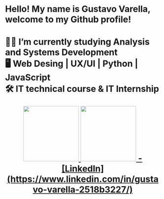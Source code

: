     
  <h1> Hello! My name is Gustavo Varella, welcome to my Github profile! <h1>


🧑‍💻 I’m currently studying Analysis and Systems Development <br>
🖥️ Web Desing | UX/UI | Python | JavaScript <br>
🛠️ IT technical course & IT Internship

<div align="center">
  <a href="https://github.com/TheVarella">
  <img height="180em" src="https://github-readme-stats.vercel.app/api?username=TheVarella&show_icons=true&theme=aura&include_all_commits=true&count_private=true"/>
  <img height="180em" src="https://github-readme-stats.vercel.app/api/top-langs/?username=TheVarella&layout=compact&langs_count=7&theme=aura"/>
      - [LinkedIn](https://www.linkedin.com/in/gustavo-varella-2518b3227/)
</div>
</div>
      




